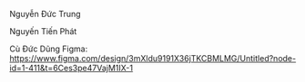 
Nguyễn Đức Trung

Nguyến Tiến Phát

Cù Đức Dũng
Figma: https://www.figma.com/design/3mXldu9191X36jTKCBMLMG/Untitled?node-id=1-411&t=6Ces3pe47VajM1IX-1
